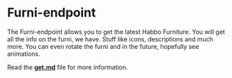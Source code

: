 # Furni-endpoint

The Furni-endpoint allows you to get the latest Habbo Furniture. You will get all the info on the furni, we have. Stuff like icons, descriptions and much more. You can even rotate the furni and in the future, hopefully see animations.

Read the **[get.md](get.md)** file for more information.
